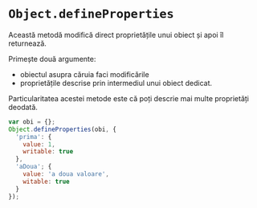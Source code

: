 # `Object.defineProperties`

Această metodă modifică direct proprietățile unui obiect și apoi îl returnează.

Primește două argumente:

- obiectul asupra căruia faci modificările
- proprietățile descrise prin intermediul unui obiect dedicat.

Particularitatea acestei metode este că poți descrie mai multe proprietăți deodată.

```javascript
var obi = {};
Object.defineProperties(obi, {
  'prima': {
    value: 1,
    writable: true
  },
  'aDoua'; {
    value: 'a doua valoare',
    witable: true
  }
});
```
